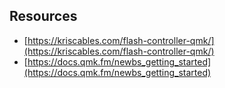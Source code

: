 ## Resources

- [https://kriscables.com/flash-controller-qmk/](https://kriscables.com/flash-controller-qmk/)
- [https://docs.qmk.fm/newbs_getting_started](https://docs.qmk.fm/newbs_getting_started)

